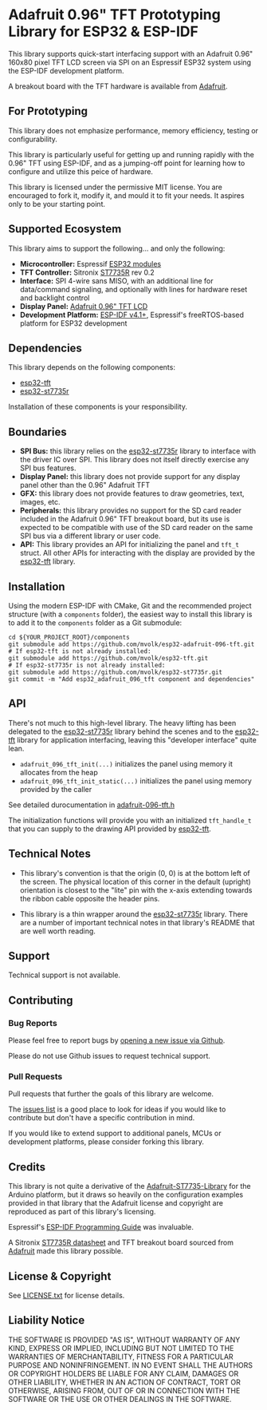 # Adafruit 0.96" TFT Prototyping Library for ESP32 & ESP-IDF

This library supports quick-start interfacing support
with an Adafruit 0.96" 160x80 pixel TFT LCD screen via
SPI on an Espressif ESP32 system using the ESP-IDF
development platform.

A breakout board with the TFT hardware is available from
[Adafruit](https://www.adafruit.com/product/3533).

## For Prototyping

This library does not emphasize performance, memory
efficiency, testing or configurability.

This library is particularly useful for getting up
and running rapidly with the 0.96" TFT using ESP-IDF,
and as a jumping-off point for learning how to
configure and utilize this peice of hardware.

This library is licensed under the permissive MIT
license. You are encouraged to fork it, modify it,
and mould it to fit your needs. It aspires only to
be your starting point.

## Supported Ecosystem

This library aims to support the following... and only the following:

* **Microcontroller:** Espressif [ESP32 modules](https://www.espressif.com/en/products/modules/esp32)
* **TFT Controller:** Sitronix [ST7735R](https://cdn-shop.adafruit.com/datasheets/ST7735R_V0.2.pdf) rev 0.2
* **Interface:** SPI 4-wire sans MISO, with an
  additional line for data/command signaling, and
  optionally with lines for hardware reset and backlight control
* **Display Panel:** [Adafruit 0.96" TFT LCD](https://www.adafruit.com/product/3533)
* **Development Platform:** [ESP-IDF v4.1+](https://docs.espressif.com/projects/esp-idf/en/latest/esp32/index.html),
  Espressif's freeRTOS-based platform for ESP32 development

## Dependencies

This library depends on the following components:
* [esp32-tft](https://github.com/mvolk/esp32-tft)
* [esp32-st7735r](https://github.com/mvolk/esp32-st7735r)

Installation of these components is your responsibility.

## Boundaries

* **SPI Bus:** this library relies on the
  [esp32-st7735r](https://github.com/mvolk/esp32-st7735r)
  library to interface with the driver IC over SPI. This
  library does not itself directly exercise any SPI bus
  features.
* **Display Panel:** this library does not provide support
  for any display panel other than the 0.96" Adafruit TFT
* **GFX:** this library does not provide features to draw
  geometries, text, images, etc.
* **Peripherals:** this library provides no support for the
  SD card reader included in the Adafruit 0.96" TFT breakout
  board, but its use is expected to be compatible with use
  of the SD card reader on the same SPI bus via a different
  library or user code.
* **API:** This library provides an API for initializing the
  panel and `tft_t` struct. All other APIs for interacting
  with the display are provided by the
  [esp32-tft](https://github.com/mvolk/esp32-tft) library.

## Installation

Using the modern ESP-IDF with CMake, Git and the recommended
project structure (with a `components` folder), the easiest
way to install this library is to add it to the `components`
folder as a Git submodule:

```shell
cd ${YOUR_PROJECT_ROOT}/components
git submodule add https://github.com/mvolk/esp32-adafruit-096-tft.git
# If esp32-tft is not already installed:
git submodule add https://github.com/mvolk/esp32-tft.git
# If esp32-st7735r is not already installed:
git submodule add https://github.com/mvolk/esp32-st7735r.git
git commit -m "Add esp32_adafruit_096_tft component and dependencies"

```

## API

There's not much to this high-level library. The
heavy lifting has been delegated to the
[esp32-st7735r](https://github.com/mvolk/esp32-st7735r)
library behind the scenes and to the
[esp32-tft](https://github.com/mvolk/esp32-tft) library
for application interfacing, leaving this "developer
interface" quite lean.

* `adafruit_096_tft_init(...)` initializes the panel using
  memory it allocates from the heap
* `adafruit_096_tft_init_static(...)` initializes the panel
  using memory provided by the caller

See detailed durocumentation in
[adafruit-096-tft.h](./include/adafruit-096-tft.h)

The initialization functions will provide you with an
initialized `tft_handle_t` that you can supply to the drawing
API provided by [esp32-tft](https://github.com/mvolk/esp32-tft).

## Technical Notes

* This library's convention is that the origin (0, 0) is
  at the bottom left of the screen. The physical location
  of this corner in the default (upright) orientation is
  closest to the "lite" pin with the x-axis extending towards
  the ribbon cable opposite the header pins.

* This library is a thin wrapper around the
  [esp32-st7735r](https://github.com/mvolk/esp32-st7735r)
  library. There are a number of important technical
  notes in that library's README that are well worth
  reading.

## Support

Technical support is not available.

## Contributing

### Bug Reports

Please feel free to report bugs by
[opening a new issue via Github](https://github.com/mvolk/esp32-adafruit-096-tft/issues/new).

Please do not use Github issues to request technical support.

### Pull Requests

Pull requests that further the goals of this library are welcome.

The [issues list](https://github.com/mvolk/esp32-adafruit_096_tft/issues)
is a good place to look for ideas if you would like to contribute but
don't have a specific contribution in mind.

If you would like to extend support to additional panels, MCUs or
development platforms, please consider forking this library.

## Credits

This library is not quite a derivative of the
[Adafruit-ST7735-Library](https://github.com/adafruit/Adafruit-ST7735-Library)
for the Arduino platform, but it draws so heavily on the configuration
examples provided in that library that the Adafruit license and copyright
are reproduced as part of this library's licensing.

Espressif's [ESP-IDF Programming Guide](https://docs.espressif.com/projects/esp-idf/en/latest/esp32/index.html)
was invaluable.

A Sitronix [ST7735R datasheet](https://cdn-shop.adafruit.com/datasheets/ST7735R_V0.2.pdf)
and TFT breakout board sourced from [Adafruit](https://www.adafruit.com/)
made this library possible.

## License & Copyright

See [LICENSE.txt](./LICENSE.txt) for license details.

## Liability Notice

THE SOFTWARE IS PROVIDED "AS IS", WITHOUT WARRANTY OF ANY KIND, EXPRESS OR IMPLIED, INCLUDING BUT NOT LIMITED
TO THE WARRANTIES OF MERCHANTABILITY, FITNESS FOR A PARTICULAR PURPOSE AND NONINFRINGEMENT. IN NO EVENT SHALL
THE AUTHORS OR COPYRIGHT HOLDERS BE LIABLE FOR ANY CLAIM, DAMAGES OR OTHER LIABILITY, WHETHER IN AN ACTION OF
CONTRACT, TORT OR OTHERWISE, ARISING FROM, OUT OF OR IN CONNECTION WITH THE SOFTWARE OR THE USE OR OTHER
DEALINGS IN THE SOFTWARE.
